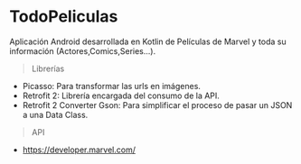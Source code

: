 # TodoPeliculas

Aplicación Android desarrollada en Kotlin de Películas de Marvel y toda su información (Actores,Comics,Series...).

>Librerías
  
  - Picasso: Para transformar las urls en imágenes.
  - Retrofit 2: Librería encargada del consumo de la API.
  - Retrofit 2 Converter Gson: Para simplificar el proceso de pasar un JSON a una Data Class.
  
>API

- https://developer.marvel.com/


